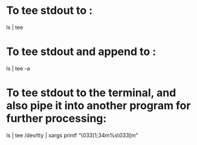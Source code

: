 To tee stdout to :
==================

ls | tee

To tee stdout and append to :
=============================

ls | tee -a

To tee stdout to the terminal, and also pipe it into another program for further processing:
============================================================================================

ls | tee /dev/tty | xargs printf “\\033\[1;34m%s\\033\[m”
